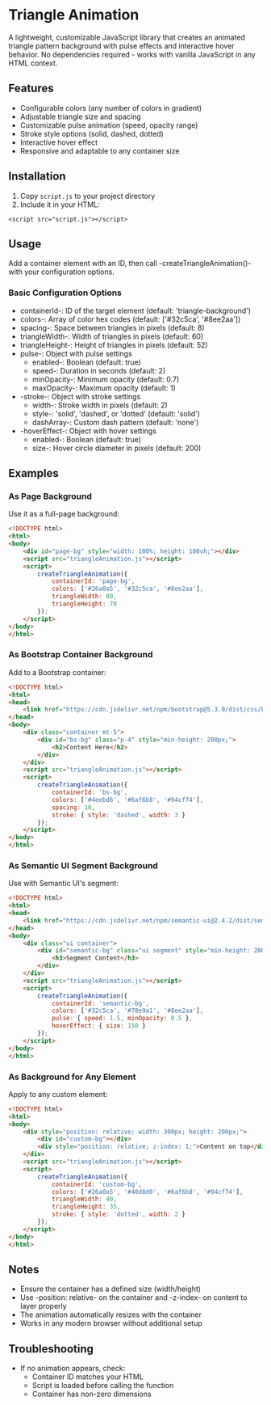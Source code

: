 # Triangle Animation

A lightweight, customizable JavaScript library that creates an animated triangle pattern background with pulse effects and interactive hover behavior. No dependencies required - works with vanilla JavaScript in any HTML context.

## Features
- Configurable colors (any number of colors in gradient)
- Adjustable triangle size and spacing
- Customizable pulse animation (speed, opacity range)
- Stroke style options (solid, dashed, dotted)
- Interactive hover effect
- Responsive and adaptable to any container size

## Installation
1. Copy `script.js` to your project directory
2. Include it in your HTML:
```
<script src="script.js"></script>
```

## Usage
Add a container element with an ID, then call -createTriangleAnimation()- with your configuration options.

### Basic Configuration Options
- containerId-: ID of the target element (default: 'triangle-background')
- colors-: Array of color hex codes (default: ['#32c5ca', '#8ee2aa'])
- spacing-: Space between triangles in pixels (default: 8)
- triangleWidth-: Width of triangles in pixels (default: 60)
- triangleHeight-: Height of triangles in pixels (default: 52)
- pulse-: Object with pulse settings
  - enabled-: Boolean (default: true)
  - speed-: Duration in seconds (default: 2)
  - minOpacity-: Minimum opacity (default: 0.7)
  - maxOpacity-: Maximum opacity (default: 1)
- -stroke-: Object with stroke settings
  - width-: Stroke width in pixels (default: 2)
  - style-: 'solid', 'dashed', or 'dotted' (default: 'solid')
  - dashArray-: Custom dash pattern (default: 'none')
- -hoverEffect-: Object with hover settings
  - enabled-: Boolean (default: true)
  - size-: Hover circle diameter in pixels (default: 200)

## Examples

### As Page Background
Use it as a full-page background:
```html
<!DOCTYPE html>
<html>
<body>
    <div id="page-bg" style="width: 100%; height: 100vh;"></div>
    <script src="triangleAnimation.js"></script>
    <script>
        createTriangleAnimation({
            containerId: 'page-bg',
            colors: ['#26a0a5', '#32c5ca', '#8ee2aa'],
            triangleWidth: 80,
            triangleHeight: 70
        });
    </script>
</body>
</html>
```

### As Bootstrap Container Background
Add to a Bootstrap container:
```html
<!DOCTYPE html>
<html>
<head>
    <link href="https://cdn.jsdelivr.net/npm/bootstrap@5.3.0/dist/css/bootstrap.min.css" rel="stylesheet">
</head>
<body>
    <div class="container mt-5">
        <div id="bs-bg" class="p-4" style="min-height: 200px;">
            <h2>Content Here</h2>
        </div>
    </div>
    <script src="triangleAnimation.js"></script>
    <script>
        createTriangleAnimation({
            containerId: 'bs-bg',
            colors: ['#4eebd6', '#6af6b8', '#94cf74'],
            spacing: 10,
            stroke: { style: 'dashed', width: 3 }
        });
    </script>
</body>
</html>
```

### As Semantic UI Segment Background
Use with Semantic UI's segment:
```html
<!DOCTYPE html>
<html>
<head>
    <link href="https://cdn.jsdelivr.net/npm/semantic-ui@2.4.2/dist/semantic.min.css" rel="stylesheet">
</head>
<body>
    <div class="ui container">
        <div id="semantic-bg" class="ui segment" style="min-height: 200px;">
            <h3>Segment Content</h3>
        </div>
    </div>
    <script src="triangleAnimation.js"></script>
    <script>
        createTriangleAnimation({
            containerId: 'semantic-bg',
            colors: ['#32c5ca', '#78e9a1', '#8ee2aa'],
            pulse: { speed: 1.5, minOpacity: 0.5 },
            hoverEffect: { size: 150 }
        });
    </script>
</body>
</html>
```

### As Background for Any Element
Apply to any custom element:
```html
<!DOCTYPE html>
<html>
<body>
    <div style="position: relative; width: 300px; height: 200px;">
        <div id="custom-bg"></div>
        <div style="position: relative; z-index: 1;">Content on top</div>
    </div>
    <script src="triangleAnimation.js"></script>
    <script>
        createTriangleAnimation({
            containerId: 'custom-bg',
            colors: ['#26a0a5', '#40d8d0', '#6af6b8', '#94cf74'],
            triangleWidth: 40,
            triangleHeight: 35,
            stroke: { style: 'dotted', width: 2 }
        });
    </script>
</body>
</html>
```

## Notes
- Ensure the container has a defined size (width/height)
- Use -position: relative- on the container and -z-index- on content to layer properly
- The animation automatically resizes with the container
- Works in any modern browser without additional setup

## Troubleshooting
- If no animation appears, check:
  - Container ID matches your HTML
  - Script is loaded before calling the function
  - Container has non-zero dimensions

